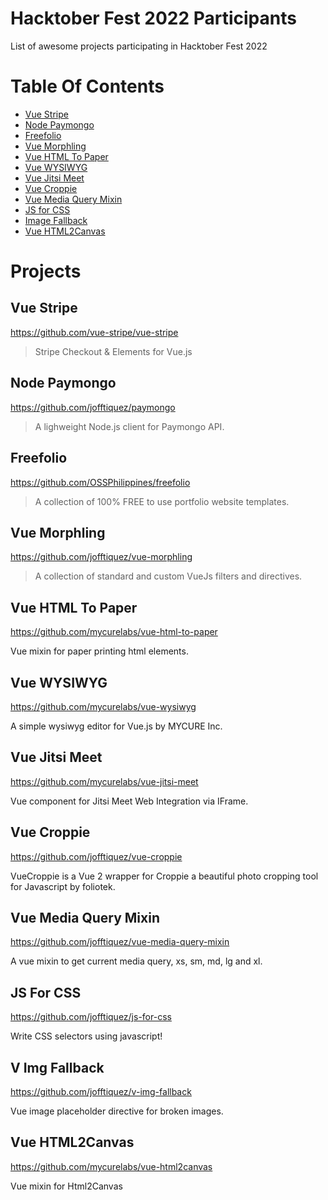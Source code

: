 # Hacktober Fest 2022 Participants

List of awesome projects participating in Hacktober Fest 2022

# Table Of Contents

- [Vue Stripe](#vue-stripe)
- [Node Paymongo](#node-paymongo)
- [Freefolio](#freefolio)
- [Vue Morphling](#vue-morphling)
- [Vue HTML To Paper](#vue-html-to-paper)
- [Vue WYSIWYG](#vue-wysiwyg)
- [Vue Jitsi Meet](#vue-jitsi-meet)
- [Vue Croppie](#vue-croppie)
- [Vue Media Query Mixin](#vue-media-query-mixin)
- [JS for CSS](#js-for-css)
- [Image Fallback](#v-img-fallback)
- [Vue HTML2Canvas](#vue-html2canvas)

# Projects

## Vue Stripe

https://github.com/vue-stripe/vue-stripe

> Stripe Checkout & Elements for Vue.js

## Node Paymongo

https://github.com/jofftiquez/paymongo

> A lighweight Node.js client for Paymongo API.

## Freefolio

https://github.com/OSSPhilippines/freefolio

> A collection of 100% FREE to use portfolio website templates.

## Vue Morphling

https://github.com/jofftiquez/vue-morphling 

> A collection of standard and custom VueJs filters and directives.

## Vue HTML To Paper

https://github.com/mycurelabs/vue-html-to-paper

Vue mixin for paper printing html elements.

## Vue WYSIWYG

https://github.com/mycurelabs/vue-wysiwyg

A simple wysiwyg editor for Vue.js by MYCURE Inc.

## Vue Jitsi Meet

https://github.com/mycurelabs/vue-jitsi-meet

Vue component for Jitsi Meet Web Integration via IFrame.

## Vue Croppie

https://github.com/jofftiquez/vue-croppie

VueCroppie is a Vue 2 wrapper for Croppie a beautiful photo cropping tool for Javascript by foliotek.

## Vue Media Query Mixin

https://github.com/jofftiquez/vue-media-query-mixin

A vue mixin to get current media query, xs, sm, md, lg and xl.

## JS For CSS

https://github.com/jofftiquez/js-for-css

Write CSS selectors using javascript!

## V Img Fallback

https://github.com/jofftiquez/v-img-fallback

Vue image placeholder directive for broken images.

## Vue HTML2Canvas

https://github.com/mycurelabs/vue-html2canvas

Vue mixin for Html2Canvas